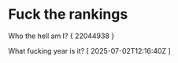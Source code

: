 # Fuck the rankings

Who the hell am I?
{ 22044938 }

What fucking year is it?
[ 2025-07-02T12:16:40Z ]
